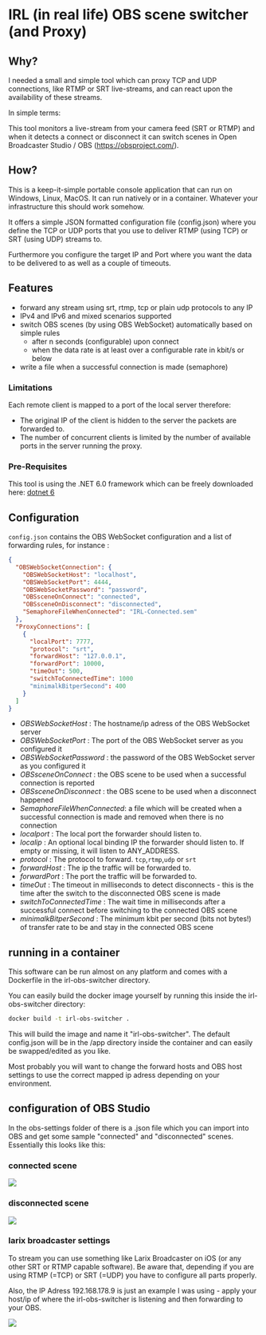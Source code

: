 # IRL (in real life) OBS scene switcher (and Proxy)

## Why? 
I needed a small and simple tool which can proxy TCP and UDP connections, like RTMP or SRT live-streams, and can react upon the availability of these streams.

In simple terms:

This tool monitors a live-stream from your camera feed (SRT or RTMP) and when it detects a connect or disconnect it can switch scenes in Open Broadcaster Studio / OBS (https://obsproject.com/).

## How?
This is a keep-it-simple portable console application that can run on Windows, Linux, MacOS. It can run natively or in a container. Whatever your infrastructure this should work somehow.

It offers a simple JSON formatted configuration file (config.json) where you define the TCP or UDP ports that you use to deliver RTMP (using TCP) or SRT (using UDP) streams to. 

Furthermore you configure the target IP and Port where you want the data to be delivered to as well as a couple of timeouts.

## Features
- forward any stream using srt, rtmp, tcp or plain udp protocols to any IP
- IPv4 and IPv6 and mixed scenarios supported
- switch OBS scenes (by using OBS WebSocket) automatically based on simple rules
	- after n seconds (configurable) upon connect
	- when the data rate is at least over a configurable rate in kbit/s or below
- write a file when a successful connection is made (semaphore)

### Limitations
Each remote client is mapped to a port of the local server therefore:
- The original IP of the client is hidden to the server the packets are forwarded to.
- The number of concurrent clients is limited by the number of available ports in the server running the proxy.

### Pre-Requisites
This tool is using the .NET 6.0 framework which can be freely downloaded here: [dotnet 6](https://dotnet.microsoft.com/en-us/download/dotnet/6.0)

## Configuration
`config.json` contains the OBS WebSocket configuration and a list of forwarding rules, for instance :

``` json
{
  "OBSWebSocketConnection": {
    "OBSWebSocketHost": "localhost",
    "OBSWebSocketPort": 4444,
    "OBSWebSocketPassword": "password",
    "OBSsceneOnConnect": "connected",
    "OBSsceneOnDisconnect": "disconnected",
    "SemaphoreFileWhenConnected": "IRL-Connected.sem"    
  },
  "ProxyConnections": [
    {
      "localPort": 7777,
      "protocol": "srt",
      "forwardHost": "127.0.0.1",
      "forwardPort": 10000,
      "timeOut": 500,
      "switchToConnectedTime": 1000
	  "minimalkBitperSecond": 400
    }  
  ]
}
```

- *OBSWebSocketHost* : The hostname/ip adress of the OBS WebSocket server
- *OBSWebSocketPort* : The port of the OBS WebSocket server as you configured it
- *OBSWebSocketPassword* : the password of the OBS WebSocket server as you configured it
- *OBSsceneOnConnect* : the OBS scene to be used when a successful connection is reported
- *OBSsceneOnDisconnect* : the OBS scene to be used when a disconnect happened
- *SemaphoreFileWhenConnected*: a file which will be created when a successful connection is made and removed when there is no connection
- *localport* : The local port the forwarder should listen to.
- *localip* : An optional local binding IP the forwarder should listen to. If empty or missing, it will listen to ANY_ADDRESS.
- *protocol* : The protocol to forward. `tcp`,`rtmp`,`udp` or `srt`
- *forwardHost* : The ip the traffic will be forwarded to.
- *forwardPort* : The port the traffic will be forwarded to.
- *timeOut* : The timeout in milliseconds to detect disconnects - this is the time after the switch to the disconnected OBS scene is made
- *switchToConnectedTime* : The wait time in milliseconds after a successful connect before switching to the connected OBS scene
- *minimalkBitperSecond* : The minimum kbit per second (bits not bytes!) of transfer rate to be and stay in the connected OBS scene

## running in a container
This software can be run almost on any platform and comes with a Dockerfile in the irl-obs-switcher directory.

You can easily build the docker image yourself by running this inside the irl-obs-switcher directory:

```bash
docker build -t irl-obs-switcher .
```

This will build the image and name it "irl-obs-switcher". The default config.json will be in the /app directory inside the container and can easily be swapped/edited as you like.

Most probably you will want to change the forward hosts and OBS host settings to use the correct mapped ip adress depending on your environment.

## configuration of OBS Studio
In the obs-settings folder of there is a .json file which you can import into OBS and get some sample "connected" and "disconnected" scenes. Essentially this looks like this:

### connected scene
![](obs-settings/connected-scene%20srt%20settings.png)

### disconnected scene
![](obs-settings/disconnected%20scene.png)

### larix broadcaster settings

To stream you can use something like Larix Broadcaster on iOS (or any other SRT or RTMP capable software). Be aware that, depending if you are using RTMP (=TCP) or SRT (=UDP) you have to configure all parts properly.

Also, the IP Adress 192.168.178.9 is just an example I was using - apply your host/ip of where the irl-obs-switcher is listening and then forwarding to your OBS.

![](obs-settings/larix-broadcaster-settings.png)
